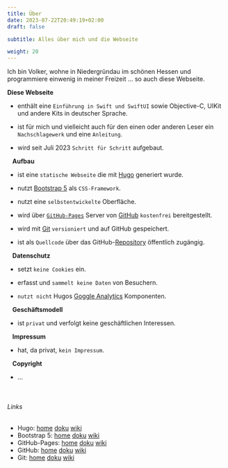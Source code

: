 ```yaml
---
title: Über
date: 2023-07-22T20:49:19+02:00
draft: false

subtitle: Alles über mich und die Webseite

weight: 20
---
```


Ich bin Volker, wohne in Niedergründau im schönen Hessen und programmiere einwenig in meiner Freizeit ... so auch diese Webseite.


**Diese Webseite** 

* enthält eine `Einführung in Swift und SwiftUI` sowie Objective-C, UIKit und andere Kits in deutscher Sprache.

* ist für mich und vielleicht auch für den einen oder anderen Leser ein `Nachschlagewerk` und eine `Anleitung`.

* wird seit Juli 2023 `Schritt für Schritt` aufgebaut.


&nbsp;&nbsp; **Aufbau**

* ist eine `statische Webseite` die mit [Hugo][l1] generiert wurde.

* nutzt [Bootstrap 5][l7] als `CSS-Framework`.

* nutzt eine `selbstentwickelte` Oberfläche.

* wird über [`GitHub-Pages`][l2] Server von [GitHub][l3] `kostenfrei` bereitgestellt.

* wird mit [Git][l4] `versioniert` und auf GitHub gespeichert.

* ist als `Quellcode` über das GitHub-[Repository][l5] öffentlich zugängig.


&nbsp;&nbsp; **Datenschutz**

* setzt `keine Cookies` ein. 

* erfasst und `sammelt keine Daten` von Besuchern.

* `nutzt nicht` Hugos [Goggle Analytics][l6] Komponenten.


&nbsp;&nbsp; **Geschäftsmodell**

* ist `privat` und verfolgt keine geschäftlichen Interessen.


&nbsp;&nbsp; **Impressum**

* hat, da privat, `kein Impressum`.


&nbsp;&nbsp; **Copyright**

* ...

<br>

###### Links
<!--
| Thema | Link | Anmerkung |
| --- | --- | --- |
| Hugo | [home][l1] [doku][d1] [wiki][w1] | |
| Bootstrap 5 | [home][l7] [doku][d7] [wiki][w7] | |
| GitHub-Pages &nbsp;&nbsp;| [home][l2] [doku][d2] [wiki][w2] &nbsp;&nbsp;| |
| GitHub | [home][l3] [doku][d3] [wiki][w3] | |
| Git | [home][l4] [doku][d4] [wiki][w4] | |

<br>
-->

* Hugo: [home][l1] [doku][d1] [wiki][w1]
* Bootstrap 5: [home][l7] [doku][d7] [wiki][w7]
* GitHub-Pages: [home][l2] [doku][d2] [wiki][w2]
* GitHub: [home][l3] [doku][d3] [wiki][w3]
* Git: [home][l4] [doku][d4] [wiki][w4]

<br>

<!-- Links -->
[l1]: https://gohugo.io
[l2]: https://pages.github.com
[l3]: https://github.com
[l4]: https://git-scm.com
[l5]: https://github.com/gruendau/einfuehrung-in-swift-und-swiftui/
[l6]: https://gohugo.io/templates/internal/#google-analytics
[l7]: https://getbootstrap.com

[w1]: https://de.wikipedia.org/wiki/Hugo_(Software)
[w2]: https://en.wikipedia.org/wiki/GitHub
[w3]: https://de.wikipedia.org/wiki/GitHub
[w4]: https://de.wikipedia.org/wiki/Git
[w7]: https://de.wikipedia.org/wiki/Bootstrap_(Framework)

[d1]: https://gohugo.io/documentation/
[d2]: https://docs.github.com/de/pages
[d3]: https://docs.github.com/de
[d4]: https://git-scm.com/docs/git/de
[d7]: https://getbootstrap.com/docs/5.0/getting-started/introduction/

